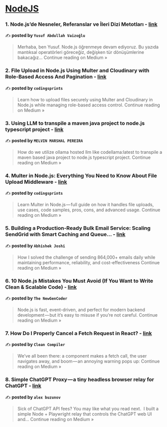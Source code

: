 
<h1><a href=https://medium.com/tag/nodejs/recommended target="_blank" rel="noopener noreferrer">NodeJS</a></h1>
<h3>1. Node.js’de Nesneler, Referanslar ve İleri Dizi Metotları - <a href="https://medium.com/@yusufabdullahvaizoglu/node-jsde-nesneler-referanslar-ve-i%CC%87leri-dizi-metotlar%C4%B1-985e00388b50?source=rss------nodejs-5" target="_blank" rel="noopener noreferrer">link</a></h3>

✍️ **posted by `Yusuf Abdullah Vaizoğlu`**

<blockquote>Merhaba, ben Yusuf. Node.js öğrenmeye devam ediyoruz.
Bu yazıda mantıksal operatörleri göreceğiz, değişken tür dönüşümlerine bakacağız…
Continue reading on Medium »</blockquote>

<h3>2. File Upload in Node.js Using Multer and Cloudinary with Role-Based Access And Pagination - <a href="https://codingsprints.medium.com/file-upload-in-node-js-using-multer-and-cloudinary-with-role-based-access-and-pagination-d04a337c692d?source=rss------nodejs-5" target="_blank" rel="noopener noreferrer">link</a></h3>

✍️ **posted by `codingsprints`**

<blockquote>Learn how to upload files securely using Multer and Cloudinary in Node.js while managing role-based access control.
Continue reading on Medium »</blockquote>

<h3>3. Using LLM to transpile a maven java project to node.js typescript project - <a href="https://melvin-marshal-pereira.medium.com/using-llm-to-transpile-a-maven-java-project-to-node-js-typescript-project-6d31b2a04e6a?source=rss------nodejs-5" target="_blank" rel="noopener noreferrer">link</a></h3>

✍️ **posted by `MELVIN MARSHAL PEREIRA`**

<blockquote>How do we utilize ollama hosted llm like codellama:latest to transpile a maven based java project to node.js typescript project.
Continue reading on Medium »</blockquote>

<h3>4. Multer in Node.js: Everything You Need to Know About File Upload Middleware - <a href="https://codingsprints.medium.com/multer-in-node-js-everything-you-need-to-know-about-file-upload-middleware-733ce43e4fe9?source=rss------nodejs-5" target="_blank" rel="noopener noreferrer">link</a></h3>

✍️ **posted by `codingsprints`**

<blockquote>Learn Multer in Node.js — full guide on how it handles file uploads, use cases, code samples, pros, cons, and advanced usage.
Continue reading on Medium »</blockquote>

<h3>5. Building a Production-Ready Bulk Email Service: Scaling SendGrid with Smart Caching and Queue… - <a href="https://medium.com/@abhishekjoshi_38367/building-a-production-ready-bulk-email-service-scaling-sendgrid-with-smart-caching-and-queue-ace2b7eb354a?source=rss------nodejs-5" target="_blank" rel="noopener noreferrer">link</a></h3>

✍️ **posted by `Abhishek Joshi`**

<blockquote>How I solved the challenge of sending 864,000+ emails daily while maintaining performance, reliability, and cost-effectiveness
Continue reading on Medium »</blockquote>

<h3>6.  10 Node.js Mistakes You Must Avoid (If You Want to Write Clean & Scalable Code)  - <a href="https://medium.com/@theNewGenCoder/10-node-js-mistakes-you-must-avoid-if-you-want-to-write-clean-scalable-code-14f921caae63?source=rss------nodejs-5" target="_blank" rel="noopener noreferrer">link</a></h3>

✍️ **posted by `The NewGenCoder`**

<blockquote>Node.js is fast, event-driven, and perfect for modern backend development — but it’s easy to misuse if you’re not careful.
Continue reading on Medium »</blockquote>

<h3>7. How Do I Properly Cancel a Fetch Request in React? - <a href="https://medium.com/@cleanCompile/how-do-i-properly-cancel-a-fetch-request-in-react-abe9a6f985a3?source=rss------nodejs-5" target="_blank" rel="noopener noreferrer">link</a></h3>

✍️ **posted by `Clean Compiler`**

<blockquote>We’ve all been there: a component makes a fetch call, the user navigates away, and boom — an annoying warning pops up:
Continue reading on Medium »</blockquote>

<h3>8. Simple ChatGPT Proxy — a tiny headless browser relay for ChatGPT - <a href="https://medium.com/@alexbuzunov/simple-chatgpt-proxy-a-tiny-headless-browser-relay-for-chatgpt-a85115e890f6?source=rss------nodejs-5" target="_blank" rel="noopener noreferrer">link</a></h3>

✍️ **posted by `alex buzunov`**

<blockquote>Sick of ChatGPT API fees? You may like what you read next.
 I built a simple Node + Playwright relay that controls the ChatGPT web UI and…
Continue reading on Medium »</blockquote>

